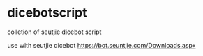 # dicebotscript
colletion of seutjie dicebot script


use with seutjie dicebot
https://bot.seuntjie.com/Downloads.aspx
